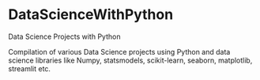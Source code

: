 # DataScienceWithPython
Data Science Projects with Python

Compilation of various Data Science projects using Python and data science libraries like Numpy, statsmodels, scikit-learn, seaborn, matplotlib, streamlit etc.
